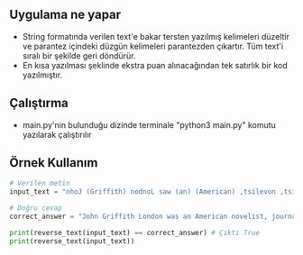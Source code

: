 ## Uygulama ne yapar
- String formatında verilen text'e bakar tersten yazılmış kelimeleri düzeltir ve parantez içindeki düzgün kelimeleri parantezden çıkartır. Tüm text'i sıralı bir şekilde geri döndürür.
- En kısa yazılması şeklinde ekstra puan alınacağından tek satırlık bir kod yazılmıştır.

## Çalıştırma
- main.py'nin bulunduğu dizinde terminale "python3 main.py" komutu yazılarak çalıştırılır

## Örnek Kullanım
```python
# Verilen metin
input_text = "nhoJ (Griffith) nodnoL saw (an) (American) ,tsilevon ,tsilanruoj (and) laicos .tsivitca ((A) reenoip (of) laicremmoc noitcif (and) naciremA ,senizagam (he) saw eno (of) (the) tsrif (American) srohtua (to) emoceb (an) lanoitanretni ytirbelec (and) nrae a egral enutrof (from) ).gnitirw"

# Doğru cevap
correct_answer = "John Griffith London was an American novelist, journalist, and social activist. (A pioneer of commercial fiction and American magazines, he was one of the first American authors to become an international celebrity and earn a large fortune from writing.)"

print(reverse_text(input_text) == correct_answer) # Çıktı True
print(reverse_text(input_text))